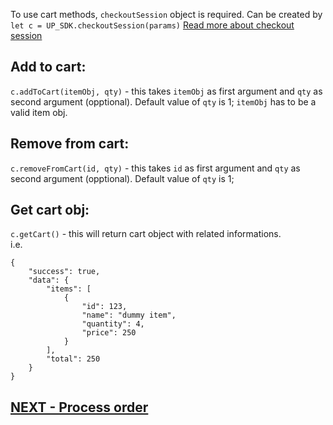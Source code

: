 To use cart methods, `checkoutSession` object is required. Can be created by `let c = UP_SDK.checkoutSession(params)`
[Read more about checkout session](https://github.com/urbanpiper/up-sdk/wiki/Checkout)

## Add to cart:  
`c.addToCart(itemObj, qty)` - this takes `itemObj` as first argument and `qty` as second argument (opptional). Default value of `qty` is 1;
`itemObj` has to be a valid item obj.  

## Remove from cart:  
`c.removeFromCart(id, qty)` - this takes `id` as first argument and `qty` as second argument (opptional). Default value of `qty` is 1;


## Get cart obj:  
`c.getCart()` - this will return cart object with related informations.  
i.e.
```
{
    "success": true,
    "data": {
        "items": [
            {
                "id": 123,
                "name": "dummy item",
                "quantity": 4,
                "price": 250 
            }
        ],
        "total": 250
    }
}
```

## [NEXT - Process order](https://github.com/urbanpiper/up-sdk/wiki/Order)